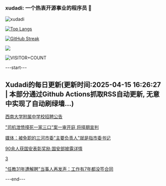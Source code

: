 ### xudadi: 一个热衷开源事业的程序员 👋

![xudadi](https://github-readme-stats-git-masterorgs-github-readme-stats-team.vercel.app/api?username=xudadi)

[![Top Langs](https://github-readme-stats.vercel.app/api/top-langs/?username=xudadi)](https://github.com/anuraghazra/github-readme-stats)

[![GitHub Streak](https://streak-stats.demolab.com?user=xudadi&locale=zh_Hans)](https://git.io/streak-stats)

![](https://raw.githubusercontent.com/xudadi/xudadi/main/assets/github-contribution-grid-snake.svg)

![VISITOR+COUNT](https://komarev.com/ghpvc/?username=xudadi&label=VISITOR+COUNT)


---start---

## Xudadi的每日更新(更新时间:2025-04-15 16:26:27 | 本部分通过Github Actions抓取RSS自动更新, 无意中实现了自动刷绿墙...)

[西南大学附属中学校招聘公告](https://www.gongkaoleida.com/article/2360114)

["司机泄愤撞死一家三口"案一审开庭 将择期宣判](https://m.163.com/news/article/JT6INHH40534A4SC.html)

[媒体：被免职的三河市委"主要负责人"就是指市委书记](https://m.163.com/news/article/JT6D8OG40514R9P4.html)

[90余人获国安表彰奖励 国安部披露详情](https://m.163.com/news/article/JT6EM3I00001899O.html)

[3](https://m.163.com/touch/news/sub/domestic)

["任教31年遭解聘"当事人再发声：工作有7年都没签合同](https://m.163.com/news/article/JT63TAU805345ARG.html)

---end---
